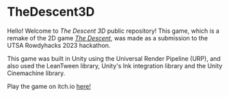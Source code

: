 # TheDescent3D

Hello! Welcome to *The Descent 3D* public repository! This game, which is a remake of the 2D game [*The Descent*](https://nipshot.itch.io/the-descent), was made as a submission to the UTSA Rowdyhacks 2023 hackathon.

This game was built in Unity using the Universal Render Pipeline (URP), and also used the LeanTween library, Unity's Ink integration library and the Unity Cinemachine library.

Play the game on itch.io [here!](https://nipshot.itch.io/the-descent-3d)

